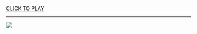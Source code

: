 
<a href="https://premium76.site?title=scary_game_unblocked&ref=13M">CLICK TO PLAY</a></h3>
<hr>

<a href="https://premium76.site?title=scary_game_unblocked&ref=13M"><img src="https://clearcache.store/games.png"></a>


